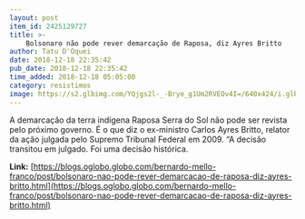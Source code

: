 ```yaml
---
layout: post
item_id: 2425129727
title: >-
    Bolsonaro não pode rever demarcação de Raposa, diz Ayres Britto
author: Tatu D'Oquei
date: 2018-12-18 22:35:42
pub_date: 2018-12-18 22:35:42
time_added: 2018-12-18 05:05:00
category: resistimos
image: https://s2.glbimg.com/YQjgs2l-_-Brye_g1Um2RVEOv4I=/640x424/i.glbimg.com/og/ig/infoglobo1/f/original/2015/08/09/ayres_brito.jpg
---
```


A demarcação da terra indígena Raposa Serra do Sol não pode ser revista pelo próximo governo. É o que diz o ex-ministro Carlos Ayres Britto, relator da ação julgada pelo Supremo Tribunal Federal em 2009. “A decisão transitou em julgado. Foi uma decisão histórica.

**Link:** [https://blogs.oglobo.globo.com/bernardo-mello-franco/post/bolsonaro-nao-pode-rever-demarcacao-de-raposa-diz-ayres-britto.html](https://blogs.oglobo.globo.com/bernardo-mello-franco/post/bolsonaro-nao-pode-rever-demarcacao-de-raposa-diz-ayres-britto.html)

